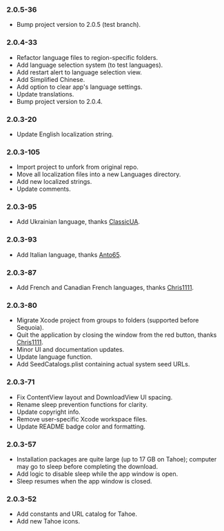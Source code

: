 ### 2.0.5-36

- Bump project version to 2.0.5 (test branch).

### 2.0.4-33

- Refactor language files to region-specific folders.
- Add language selection system (to test languages).
- Add restart alert to language selection view.
- Add Simplified Chinese.
- Add option to clear app's language settings.
- Update translations.
- Bump project version to 2.0.4.

### 2.0.3-20

- Update English localization string.

### 2.0.3-105

- Import project to unfork from original repo. 
- Move all localization files into a new Languages directory.
- Add new localized strings.
- Update comments.

### 2.0.3-95

- Add Ukrainian language, thanks [ClassicUA](https://github.com/ClassicUA).

### 2.0.3-93

- Add Italian language, thanks [Anto65](https://github.com/antuneddu).

### 2.0.3-87

- Add French and Canadian French languages, thanks [Chris1111](https://github.com/chris1111). 

### 2.0.3-80

- Migrate Xcode project from groups to folders (supported before Sequoia).
- Quit the application by closing the window from the red button, thanks [Chris1111](https://github.com/chris1111). 
- Minor UI and documentation updates.
- Update language function.
- Add SeedCatalogs.plist containing actual system seed URLs.

### 2.0.3-71

- Fix ContentView layout and DownloadView UI spacing.
- Rename sleep prevention functions for clarity.
- Update copyright info.
- Remove user-specific Xcode workspace files.
- Update README badge color and formatting.

### 2.0.3-57

- Installation packages are quite large (up to 17 GB on Tahoe); computer may go to sleep before completing the download.
- Add logic to disable sleep while the app window is open.
- Sleep resumes when the app window is closed.

### 2.0.3-52

- Add constants and URL catalog for Tahoe.
- Add new Tahoe icons.
